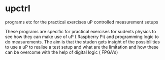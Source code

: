 # upctrl
programs etc for the practical exercises  uP controlled measurement setups

These  programs are specific for practical exercises  for sudents physics to see how they can make use of uP ( Raspberry Pi) and programming logic to do measurements.  The aim is that the studen gets insight of the possiblilties to use a uP to realise a test setup and what are the limitation and how these can be overcome with the help of digital logic ( FPGA's) 
